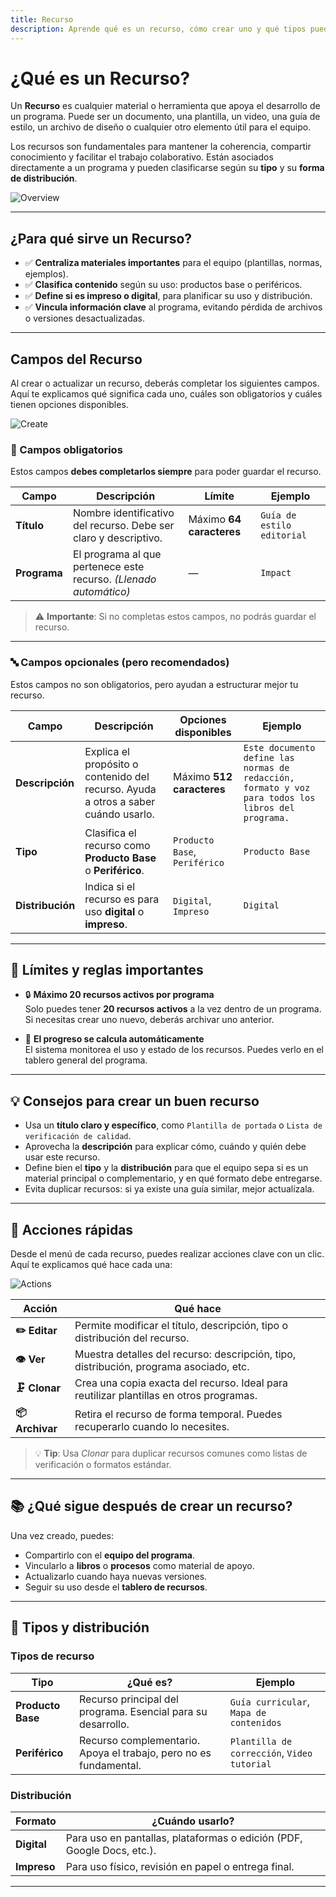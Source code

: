 ```yaml
---
title: Recurso
description: Aprende qué es un recurso, cómo crear uno y qué tipos puedes usar en tu programa.
---
```


# ¿Qué es un Recurso?

Un **Recurso** es cualquier material o herramienta que apoya el desarrollo de un programa. Puede ser un documento, una plantilla, un video, una guía de estilo, un archivo de diseño o cualquier otro elemento útil para el equipo.

Los recursos son fundamentales para mantener la coherencia, compartir conocimiento y facilitar el trabajo colaborativo. Están asociados directamente a un programa y pueden clasificarse según su **tipo** y su **forma de distribución**.

![Overview](/images/en/projects/resource/overview.webp)

---

## ¿Para qué sirve un Recurso?

- ✅ **Centraliza materiales importantes** para el equipo (plantillas, normas, ejemplos).
- ✅ **Clasifica contenido** según su uso: productos base o periféricos.
- ✅ **Define si es impreso o digital**, para planificar su uso y distribución.
- ✅ **Vincula información clave** al programa, evitando pérdida de archivos o versiones desactualizadas.

---

## Campos del Recurso

Al crear o actualizar un recurso, deberás completar los siguientes campos. Aquí te explicamos qué significa cada uno, cuáles son obligatorios y cuáles tienen opciones disponibles.

![Create](/images/en/projects/resource/create.webp)

### 📌 Campos obligatorios

Estos campos **debes completarlos siempre** para poder guardar el recurso.

| Campo | Descripción | Límite | Ejemplo |
|------|-------------|--------|-------|
| **Título** | Nombre identificativo del recurso. Debe ser claro y descriptivo. | Máximo **64 caracteres** | `Guía de estilo editorial` |
| **Programa** | El programa al que pertenece este recurso. *(Llenado automático)* | — | `Impact` |

> ⚠️ **Importante**: Si no completas estos campos, no podrás guardar el recurso.

---

### 🔤 Campos opcionales (pero recomendados)

Estos campos no son obligatorios, pero ayudan a estructurar mejor tu recurso.

| Campo | Descripción | Opciones disponibles | Ejemplo |
|------|-------------|------------------------|-------|
| **Descripción** | Explica el propósito o contenido del recurso. Ayuda a otros a saber cuándo usarlo. | Máximo **512 caracteres** | `Este documento define las normas de redacción, formato y voz para todos los libros del programa.` |
| **Tipo** | Clasifica el recurso como **Producto Base** o **Periférico**. | `Producto Base`, `Periférico` | `Producto Base` |
| **Distribución** | Indica si el recurso es para uso **digital** o **impreso**. | `Digital`, `Impreso` | `Digital` |

---

## 📏 Límites y reglas importantes

- 🔒 **Máximo 20 recursos activos por programa**  
  Solo puedes tener **20 recursos activos** a la vez dentro de un programa. Si necesitas crear uno nuevo, deberás archivar uno anterior.

- 🔄 **El progreso se calcula automáticamente**  
  El sistema monitorea el uso y estado de los recursos. Puedes verlo en el tablero general del programa.

---

## 💡 Consejos para crear un buen recurso

- Usa un **título claro y específico**, como `Plantilla de portada` o `Lista de verificación de calidad`.
- Aprovecha la **descripción** para explicar cómo, cuándo y quién debe usar este recurso.
- Define bien el **tipo** y la **distribución** para que el equipo sepa si es un material principal o complementario, y en qué formato debe entregarse.
- Evita duplicar recursos: si ya existe una guía similar, mejor actualízala.

---

## 🚀 Acciones rápidas

Desde el menú de cada recurso, puedes realizar acciones clave con un clic. Aquí te explicamos qué hace cada una:

![Actions](/images/en/projects/resource/actions.webp)

| Acción | Qué hace |
|--------|---------|
| **✏️ Editar** | Permite modificar el título, descripción, tipo o distribución del recurso. |
| **👁️ Ver** | Muestra detalles del recurso: descripción, tipo, distribución, programa asociado, etc. |
| **🗜️ Clonar** | Crea una copia exacta del recurso. Ideal para reutilizar plantillas en otros programas. |
| **📦 Archivar** | Retira el recurso de forma temporal. Puedes recuperarlo cuando lo necesites. |

> 💡 **Tip**: Usa *Clonar* para duplicar recursos comunes como listas de verificación o formatos estándar.

---

## 📚 ¿Qué sigue después de crear un recurso?

Una vez creado, puedes:
- Compartirlo con el **equipo del programa**.
- Vincularlo a **libros** o **procesos** como material de apoyo.
- Actualizarlo cuando haya nuevas versiones.
- Seguir su uso desde el **tablero de recursos**.

---

## 🧩 Tipos y distribución

### Tipos de recurso

| Tipo | ¿Qué es? | Ejemplo |
|------|--------|--------|
| **Producto Base** | Recurso principal del programa. Esencial para su desarrollo. | `Guía curricular`, `Mapa de contenidos` |
| **Periférico** | Recurso complementario. Apoya el trabajo, pero no es fundamental. | `Plantilla de corrección`, `Video tutorial` |

### Distribución

| Formato | ¿Cuándo usarlo? |
|--------|----------------|
| **Digital** | Para uso en pantallas, plataformas o edición (PDF, Google Docs, etc.). | Ideal durante el desarrollo editorial. |
| **Impreso** | Para uso físico, revisión en papel o entrega final. | Útil en etapas de corrección o prensa. |

---

<!--
## 🔗 Lectura recomendada

- [¿Qué es una guía de cómo hacerlo?](https://diataxis.fr/how-to-guides/) – Aprende a estructurar documentación práctica y efectiva.
-->